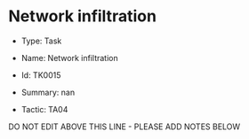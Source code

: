 # Network infiltration

* Type: Task

* Name: Network infiltration

* Id: TK0015

* Summary: nan

* Tactic: TA04

DO NOT EDIT ABOVE THIS LINE - PLEASE ADD NOTES BELOW

